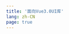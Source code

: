 ```yaml
---
title: '面向Vue3.0UI库'
lang: zh-CN
page: true
---
```


<script setup>

if (typeof window !== 'undefined') {
  const preferredLang = localStorage.getItem('preferred_lang') || 'zh-CN';
  window.location.pathname = `/${preferredLang}/`
}

</script>
